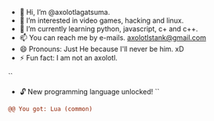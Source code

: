 - 👋 Hi, I’m @axolotlagatsuma.
- 👀 I’m interested in video games, hacking and linux.
- 🌱 I’m currently learning python, javascript, c+ and c++.
- 📫 You can reach me by e-mails. axolotlstank@gmail.com
- 😄 Pronouns: Just He because I'll never be him. xD
- ⚡ Fun fact: I am not an axolotl.

`` 
- 🔓 New programming language unlocked!
``
``` diff
@@ You got: Lua (common)
```

